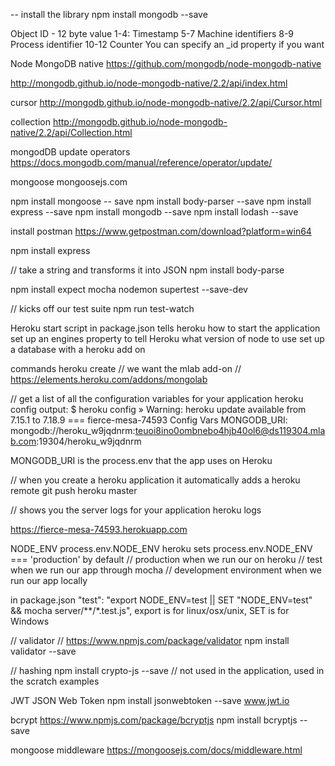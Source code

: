 -- install the library
npm install mongodb --save


Object ID - 12 byte value
1-4:	Timestamp
5-7	Machine identifiers
8-9	Process identifier
10-12	Counter
You can specify an _id property if you want


Node MongoDB native
https://github.com/mongodb/node-mongodb-native

http://mongodb.github.io/node-mongodb-native/2.2/api/index.html

cursor
http://mongodb.github.io/node-mongodb-native/2.2/api/Cursor.html

collection
http://mongodb.github.io/node-mongodb-native/2.2/api/Collection.html

mongodDB update operators
https://docs.mongodb.com/manual/reference/operator/update/

mongoose
mongoosejs.com

npm install mongoose -- save
npm install body-parser --save
npm install express --save
npm install mongodb --save
npm install lodash --save

install postman
https://www.getpostman.com/download?platform=win64


npm install express

// take a string and transforms it into JSON
npm install body-parse

npm install expect mocha nodemon supertest --save-dev

// kicks off our test suite
npm run test-watch


Heroku
start script in package.json tells heroku how to start the application
set up an engines property to tell Heroku what version of node to use
set up a database with a heroku add on

commands
heroku create
// we want the mlab add-on
// https://elements.heroku.com/addons/mongolab

// get a  list of all the configuration variables for your application
heroku config
output:
$ heroku config
 »   Warning: heroku update available from 7.15.1 to 7.18.9
=== fierce-mesa-74593 Config Vars
MONGODB_URI: mongodb://heroku_w9jqdnrm:teuoi8ino0ombnebo4hjb40ol6@ds119304.mlab.com:19304/heroku_w9jqdnrm

MONGODB_URI is the process.env that the app uses on Heroku

// when you create a heroku application it automatically adds a heroku remote
git push heroku master


// shows you the server logs for your application
heroku logs

https://fierce-mesa-74593.herokuapp.com


NODE_ENV
process.env.NODE_ENV
heroku sets process.env.NODE_ENV === 'production' by default
// production when we run our on heroku
// test when we run our app through mocha
// development environment when we run our app locally

in package.json
"test": "export NODE_ENV=test || SET \"NODE_ENV=test\" && mocha server/**/*.test.js",
export is for linux/osx/unix, SET is for Windows

// validator
// https://www.npmjs.com/package/validator
npm install validator --save


// hashing
npm install crypto-js --save
// not used in the application, used in the scratch examples


JWT JSON Web Token
npm install jsonwebtoken --save
www.jwt.io

bcrypt
https://www.npmjs.com/package/bcryptjs
npm install bcryptjs --save


mongoose middleware
https://mongoosejs.com/docs/middleware.html
